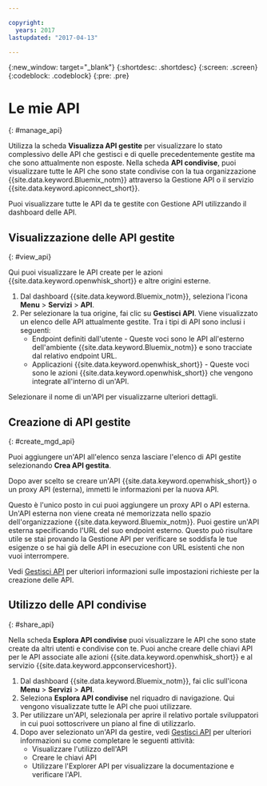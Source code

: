 ```yaml
---

copyright:
  years: 2017
lastupdated: "2017-04-13"

---
```



{:new_window: target="_blank"}
{:shortdesc: .shortdesc}
{:screen: .screen}
{:codeblock: .codeblock}
{:pre: .pre}

# Le mie API
{: #manage_api}

Utilizza la scheda **Visualizza API gestite** per visualizzare lo stato complessivo delle API che gestisci e di quelle precedentemente gestite ma che sono attualmente non esposte. Nella scheda **API condivise**, puoi visualizzare tutte le API che sono state condivise con la tua organizzazione {{site.data.keyword.Bluemix_notm}} attraverso la Gestione API o il servizio {{site.data.keyword.apiconnect_short}}.

Puoi visualizzare tutte le API da te gestite con Gestione API utilizzando il dashboard delle API. 

## Visualizzazione delle API gestite
{: #view_api}

Qui puoi visualizzare le API create per le azioni {{site.data.keyword.openwhisk_short}} e altre origini esterne.

1. Dal dashboard {{site.data.keyword.Bluemix_notm}}, seleziona l'icona **Menu** > **Servizi** > **API**.
2. Per selezionare la tua origine, fai clic su **Gestisci API**. Viene visualizzato un elenco delle API attualmente gestite. Tra i tipi di API sono inclusi i seguenti:
    * Endpoint definiti dall'utente - Queste voci sono le API all'esterno dell'ambiente {{site.data.keyword.Bluemix_notm}} e sono tracciate dal relativo endpoint URL. 
    * Applicazioni {{site.data.keyword.openwhisk_short}} - Queste voci sono le azioni {{site.data.keyword.openwhisk_short}} che vengono integrate all'interno di un'API.

Selezionare il nome di un'API per visualizzarne ulteriori dettagli.

## Creazione di API gestite
{: #create_mgd_api}

Puoi aggiungere un'API all'elenco senza lasciare l'elenco di API gestite selezionando **Crea API gestita**.

Dopo aver scelto se creare un'API {{site.data.keyword.openwhisk_short}} o un proxy API (esterna), immetti le informazioni per la nuova API.  

Questo è l'unico posto in cui puoi aggiungere un proxy API o API esterna. Un'API esterna non viene creata né memorizzata nello spazio dell'organizzazione {{site.data.keyword.Bluemix_notm}}. Puoi gestire un'API esterna specificando l'URL del suo endpoint esterno. Questo può risultare utile se stai provando la Gestione API per verificare se soddisfa le tue esigenze o se hai già delle API in esecuzione con URL esistenti che non vuoi interrompere. 

Vedi [Gestisci API](manage_apis.html) per ulteriori informazioni sulle impostazioni richieste per la creazione delle API.

## Utilizzo delle API condivise
{: #share_api}

Nella scheda **Esplora API condivise** puoi visualizzare le API che sono state create da altri utenti e condivise con te. Puoi anche creare delle chiavi API per le API associate alle azioni {{site.data.keyword.openwhisk_short}} e al servizio {{site.data.keyword.appconserviceshort}}.

1. Dal dashboard {{site.data.keyword.Bluemix_notm}}, fai clic sull'icona **Menu** > **Servizi** > **API**.
2. Seleziona **Esplora API condivise** nel riquadro di navigazione. Qui vengono visualizzate tutte le API che puoi utilizzare.
3. Per utilizzare un'API, selezionala per aprire il relativo portale sviluppatori in cui puoi sottoscrivere un piano al fine di utilizzarlo. 
4. Dopo aver selezionato un'API da gestire, vedi [Gestisci API](manage_apis.html) per ulteriori informazioni su come completare le seguenti attività: 
    * Visualizzare l'utilizzo dell'API
    * Creare le chiavi API
    * Utilizzare l'Explorer API per visualizzare la documentazione e verificare l'API.
